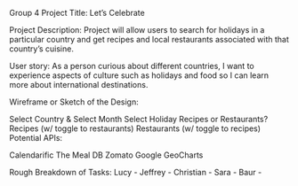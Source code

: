 Group 4
Project Title: Let’s Celebrate

Project Description: Project will allow users to search for holidays in a particular country and get recipes and local restaurants associated with that country’s cuisine.

User story: As a person curious about different countries, I want to experience aspects of culture such as holidays and food so I can learn more about international destinations.

Wireframe or Sketch of the Design:



Select Country & Select Month
Select Holiday
Recipes or Restaurants?
Recipes (w/ toggle to restaurants) 
Restaurants (w/ toggle to recipes)
Potential APIs: 

Calendarific
The Meal DB
Zomato
Google GeoCharts


Rough Breakdown of Tasks:
Lucy - 
Jeffrey - 
Christian - 
Sara - 
Baur - 
